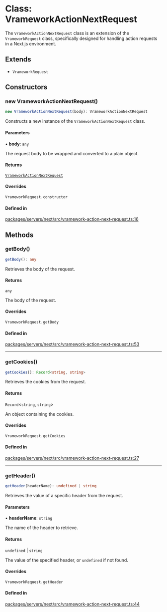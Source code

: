 # Class: VrameworkActionNextRequest

The `VrameworkActionNextRequest` class is an extension of the `VrameworkRequest` class,
specifically designed for handling action requests in a Next.js environment.

## Extends

- `VrameworkRequest`

## Constructors

### new VrameworkActionNextRequest()

```ts
new VrameworkActionNextRequest(body): VrameworkActionNextRequest
```

Constructs a new instance of the `VrameworkActionNextRequest` class.

#### Parameters

• **body**: `any`

The request body to be wrapped and converted to a plain object.

#### Returns

[`VrameworkActionNextRequest`](VrameworkActionNextRequest.md)

#### Overrides

`VrameworkRequest.constructor`

#### Defined in

[packages/servers/next/src/vramework-action-next-request.ts:16](https://github.com/vramework/vramework/blob/725723db2d3435e2df2b809e6609ff26f8be368c/packages/servers/next/src/vramework-action-next-request.ts#L16)

## Methods

### getBody()

```ts
getBody(): any
```

Retrieves the body of the request.

#### Returns

`any`

The body of the request.

#### Overrides

`VrameworkRequest.getBody`

#### Defined in

[packages/servers/next/src/vramework-action-next-request.ts:53](https://github.com/vramework/vramework/blob/725723db2d3435e2df2b809e6609ff26f8be368c/packages/servers/next/src/vramework-action-next-request.ts#L53)

***

### getCookies()

```ts
getCookies(): Record<string, string>
```

Retrieves the cookies from the request.

#### Returns

`Record`\<`string`, `string`\>

An object containing the cookies.

#### Overrides

`VrameworkRequest.getCookies`

#### Defined in

[packages/servers/next/src/vramework-action-next-request.ts:27](https://github.com/vramework/vramework/blob/725723db2d3435e2df2b809e6609ff26f8be368c/packages/servers/next/src/vramework-action-next-request.ts#L27)

***

### getHeader()

```ts
getHeader(headerName): undefined | string
```

Retrieves the value of a specific header from the request.

#### Parameters

• **headerName**: `string`

The name of the header to retrieve.

#### Returns

`undefined` \| `string`

The value of the specified header, or `undefined` if not found.

#### Overrides

`VrameworkRequest.getHeader`

#### Defined in

[packages/servers/next/src/vramework-action-next-request.ts:44](https://github.com/vramework/vramework/blob/725723db2d3435e2df2b809e6609ff26f8be368c/packages/servers/next/src/vramework-action-next-request.ts#L44)

